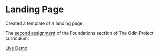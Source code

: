 # Landing Page

Created a template of a landing page.

The [second assignment](https://www.theodinproject.com/lessons/foundations-landing-page) of the Foundations section of The Odin Project curriculum.

[Live Demo](https://jaredmates.github.io/landing-page/)
